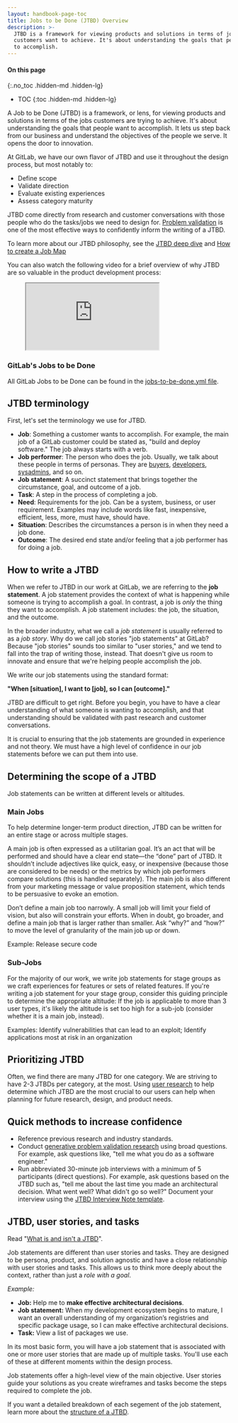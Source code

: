 ```yaml
---
layout: handbook-page-toc
title: Jobs to be Done (JTBD) Overview
description: >-
  JTBD is a framework for viewing products and solutions in terms of jobs
  customers want to achieve. It's about understanding the goals that people want
  to accomplish.
---
```


#### On this page
{:.no_toc .hidden-md .hidden-lg}

- TOC
{:toc .hidden-md .hidden-lg}

A Job to be Done (JTBD) is a framework, or lens, for viewing products and solutions in terms of the jobs customers are trying to achieve. It's about understanding the goals that people want to accomplish. It lets us step back from our business and understand the objectives of the people we serve. It opens the door to innovation.

At GitLab, we have our own flavor of JTBD and use it throughout the design process, but most notably to:

- Define scope
- Validate direction
- Evaluate existing experiences
- Assess category maturity

JTBD come directly from research and customer conversations with those people who do the tasks/jobs we need to design for. [Problem validation](/handbook/product/ux/ux-research-training/problem-validation-and-methods/#what-is-problem-validation) is one of the most effective ways to confidently inform the writing of a JTBD.

To learn more about our JTBD philosophy, see the [JTBD deep dive](/handbook/product/ux/jobs-to-be-done/deep-dive/) and [How to create a Job Map](https://about.gitlab.com/handbook/product/ux/jobs-to-be-done/mapping-jobs-to-be-done/)

You can also watch the following video for a brief overview of why JTBD are so valuable in the product development process:
<figure class="video_container"><iframe src="https://www.youtube.com/embed/H6j1Xd4yufI"></iframe></figure>

### GitLab's Jobs to be Done

All GitLab Jobs to be Done can be found in the [jobs-to-be-done.yml file](https://gitlab.com/gitlab-com/www-gitlab-com/-/blob/master/data/jobs_to_be_done.yml).

## JTBD terminology

First, let's set the terminology we use for JTBD.

- **Job**: Something a customer wants to accomplish. For example, the main job of a GitLab customer could be stated as, "build and deploy software." The job always starts with a verb.
- **Job performer**: The person who does the job. Usually, we talk about these people in terms of personas. They are [buyers](/handbook/product/personas/#buyer-personas), [developers](/handbook/product/personas/#sasha-software-developer), [sysadmins](/handbook/product/personas/#sidney-systems-administrator), and so on.
- **Job statement**: A succinct statement that brings together the circumstance, goal, and outcome of a job.
- **Task**: A step in the process of completing a job.
- **Need**: Requirements for the job. Can be a system, business, or user requirement. Examples may include words like fast, inexpensive, efficient, less, more, must have, should have.
- **Situation**: Describes the circumstances a person is in when they need a job done.
- **Outcome**: The desired end state and/or feeling that a job performer has for doing a job.

## How to write a JTBD

When we refer to JTBD in our work at GitLab, we are referring to the **job statement**. A job statement provides the context of what is happening while someone is trying to accomplish a goal. In contrast, a job is _only_ the thing they want to accomplish. A job statement includes: the job, the situation, and the outcome. 

In the broader industry, what we call a _job statement_ is usually referred to as a _job story_. Why do we call job stories "job statements" at GitLab? Because "job stories" sounds too similar to "user stories," and we tend to fall into the trap of writing those, instead. That doesn't give us room to innovate and ensure that we're helping people accomplish the job.

We write our job statements using the standard format:

**"When [situation], I want to [job], so I can [outcome]."**

JTBD are difficult to get right. Before you begin, you have to have a clear understanding of what someone is wanting to accomplish, and that understanding should be validated with past research and customer conversations.

It is crucial to ensuring that the job statements are grounded in experience and not theory. We must have a high level of confidence in our job statements before we can put them into use.

## Determining the scope of a JTBD

Job statements can be written at different levels or altitudes. 

### Main Jobs

To help determine longer-term product direction, JTBD can be written for an entire stage or across multiple stages.

A main job is often expressed as a utilitarian goal. It’s an act that will be performed and should have a clear end state&mdash;the “done” part of JTBD. It shouldn’t include adjectives like quick, easy, or inexpensive (because those are considered to be needs) or the metrics by which job performers compare solutions (this is handled separately). The main job is also different from your marketing message or value proposition statement, which tends to be persuasive to evoke an emotion. 

Don’t define a main job too narrowly. A small job will limit your field of vision, but also will constrain your efforts. When in doubt, go broader, and define a main job that is larger rather than smaller. Ask “why?” and “how?” to move the level of granularity of the main job up or down.

Example: Release secure code

### Sub-Jobs

For the majority of our work, we write job statements for stage groups as we craft experiences for features or sets of related features. If you're writing a job statement for your stage group, consider this guiding principle to determine the appropriate altitude: If the job is applicable to more than 3 user types, it's likely the altitude is set too high for a sub-job (consider whether it is a main job, instead).

Examples: Identify vulnerabilities that can lead to an exploit; Identify applications most at risk in an organization

## Prioritizing JTBD

Often, we find there are many JTBD for one category. We are striving to have 2-3 JTBDs per category, at the most. Using [user research](/handbook/product/ux/jobs-to-be-done/prioritizing-jobs-to-be-done) to help determine which JTBD are the most crucial to our users can help when planning for future research, design, and product needs.

## Quick methods to increase confidence

- Reference previous research and industry standards.
- Conduct [generative problem validation research](/handbook/product/ux/ux-research-training/problem-validation-and-methods/#when-to-use-problem-validation) using broad questions. For example, ask questions like, "tell me what you do as a software engineer."
- Run abbreviated 30-minute job interviews with a minimum of 5 participants (direct questions). For example, ask questions based on the JTBD such as, "tell me about the last time you made an architectural decision. What went well? What didn't go so well?" Document your interview using the [JTBD Interview Note template](https://docs.google.com/spreadsheets/d/e/2PACX-1vSX5b57MKfLFl59TfiN61rWNkm2Qctb8cVy40JUGsF6FyEcy3jhPBUxY-4D3exXxqXPwwBkcSOb0HT8/pub?output=xlsx).

## JTBD, user stories, and tasks

Read "[What is and isn't a JTBD](/handbook/product/ux/jobs-to-be-done/deep-dive/#what-is-a-jtbd)".

Job statements are different than user stories and tasks. They are designed to be persona, product, and solution agnostic and have a close relationship with user stories and tasks. This allows us to think more deeply about the context, rather than just a _role with a goal_.

_Example:_

- **Job:** Help me to **make effective architectural decisions**.
- **Job statement:** When my development ecosystem begins to mature, I want an overall understanding of my organization’s registries and specific package usage, so I can make effective architectural decisions.
- **Task:** View a list of packages we use.

In its most basic form, you will have a job statement that is associated with one or more user stories that are made up of multiple tasks. You'll use each of these at different moments within the design process.

Job statements offer a high-level view of the main objective. User stories guide your solutions as you create wireframes and tasks become the steps required to complete the job.

If you want a detailed breakdown of each segement of the job statement, learn more about the [structure of a JTBD](/handbook/product/ux/jobs-to-be-done/deep-dive/#how-do-i-structure-a-jtbd).
